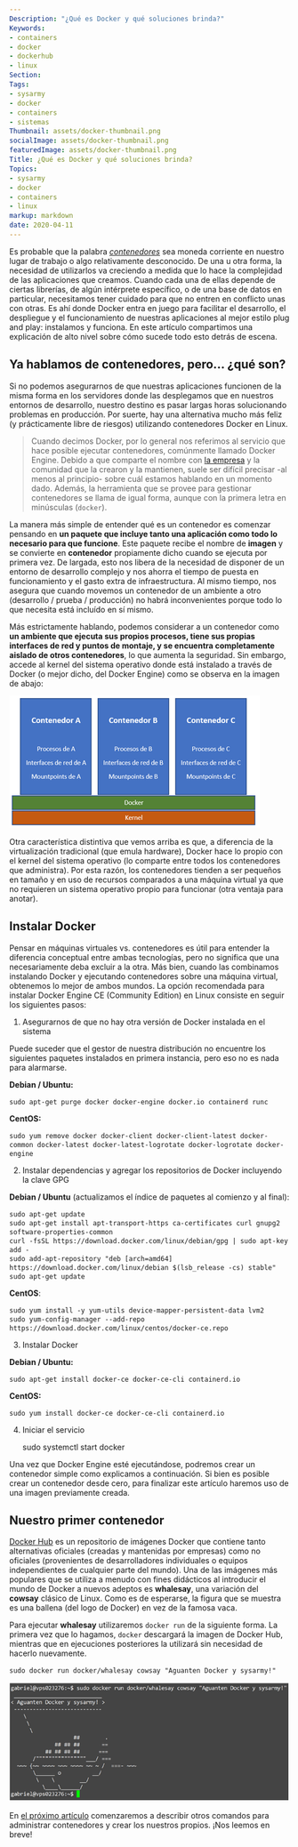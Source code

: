 ```yaml
---
Description: "¿Qué es Docker y qué soluciones brinda?"
Keywords:
- containers 
- docker
- dockerhub
- linux
Section: 
Tags:
- sysarmy
- docker
- containers
- sistemas
Thumbnail: assets/docker-thumbnail.png
socialImage: assets/docker-thumbnail.png
featuredImage: assets/docker-thumbnail.png
Title: ¿Qué es Docker y qué soluciones brinda?
Topics:
- sysarmy
- docker
- containers
- linux
markup: markdown
date: 2020-04-11
---
```


Es probable que la palabra [_contenedores_](https://www.docker.com/resources/what-container) sea moneda corriente en nuestro lugar de trabajo o algo relativamente desconocido. De una u otra forma, la necesidad de utilizarlos va creciendo a medida que lo hace la complejidad de las aplicaciones que creamos. Cuando cada una de ellas depende de ciertas librerías, de algún intérprete específico, o de una base de datos en particular, necesitamos tener cuidado para que no entren en conflicto unas con otras. Es ahí donde Docker entra en juego para facilitar el desarrollo, el despliegue y el funcionamiento de nuestras aplicaciones al mejor estilo plug and play: instalamos y funciona. En este artículo compartimos una explicación de alto nivel sobre cómo sucede todo esto detrás de escena.

## Ya hablamos de contenedores, pero… ¿qué son?

Si no podemos asegurarnos de que nuestras aplicaciones funcionen de la misma forma en los servidores donde las desplegamos que en nuestros entornos de desarrollo, nuestro destino es pasar largas horas solucionando problemas en producción. Por suerte, hay una alternativa mucho más feliz (y prácticamente libre de riesgos) utilizando contenedores Docker en Linux.

> Cuando decimos Docker, por lo general nos referimos al servicio que hace posible ejecutar contenedores, comúnmente llamado Docker Engine. Debido a que comparte el nombre con [la empresa](https://www.docker.com/) y la comunidad que la crearon y la mantienen, suele ser difícil precisar -al menos al principio- sobre cuál estamos hablando en un momento dado. Además, la herramienta que se provee para gestionar contenedores se llama de igual forma, aunque con la primera letra en minúsculas (`docker`). 

La manera más simple de entender qué es un contenedor es comenzar pensando en **un paquete que incluye tanto una aplicación como todo lo necesario para que funcione**. Este paquete recibe el nombre de **imagen** y se convierte en **contenedor** propiamente dicho cuando se ejecuta por primera vez. De largada, esto nos libera de la necesidad de disponer de un entorno de desarrollo complejo y nos ahorra el tiempo de puesta en funcionamiento y el gasto extra de infraestructura. Al mismo tiempo, nos asegura que cuando movemos un contenedor de un ambiente a otro (desarrollo / prueba / producción) no habrá inconvenientes porque todo lo que necesita está incluído en sí mismo. 

Más estrictamente hablando, podemos considerar a un contenedor como **un ambiente que ejecuta sus propios procesos, tiene sus propias interfaces de red y puntos de montaje, y se encuentra completamente aislado de otros contenedores**, lo que aumenta la seguridad. Sin embargo, accede al kernel del sistema operativo donde está instalado a través de Docker (o mejor dicho, del Docker Engine) como se observa en la imagen de abajo:

![Estructura de Docker](assets/estructura-docker.png)

Otra característica distintiva que vemos arriba es que, a diferencia de la virtualización tradicional (que emula hardware), Docker hace lo propio con el kernel del sistema operativo (lo comparte entre todos los contenedores que administra). Por esta razón, los contenedores tienden a ser pequeños en tamaño y en uso de recursos comparados a una máquina virtual ya que no requieren un sistema operativo propio para funcionar (otra ventaja para anotar).

## Instalar Docker

Pensar en máquinas virtuales vs. contenedores es útil para entender la diferencia conceptual entre ambas tecnologías, pero no significa que una necesariamente deba excluir a la otra. Más bien, cuando las combinamos instalando Docker y ejecutando contenedores sobre una máquina virtual, obtenemos lo mejor de ambos mundos.
La opción recomendada para instalar Docker Engine CE (Community Edition) en Linux consiste en seguir los siguientes pasos:

1. Asegurarnos de que no hay otra versión de Docker instalada en el sistema 

Puede suceder que el gestor de nuestra distribución no encuentre los siguientes paquetes instalados en primera instancia, pero eso no es nada para alarmarse.

**Debian / Ubuntu:**

    sudo apt-get purge docker docker-engine docker.io containerd runc

**CentOS:**

    sudo yum remove docker docker-client docker-client-latest docker-common docker-latest docker-latest-logrotate docker-logrotate docker-engine

2. Instalar dependencias y agregar los repositorios de Docker incluyendo la clave GPG

**Debian / Ubuntu** (actualizamos el índice de paquetes al comienzo y al final):

    sudo apt-get update
    sudo apt-get install apt-transport-https ca-certificates curl gnupg2 software-properties-common
    curl -fsSL https://download.docker.com/linux/debian/gpg | sudo apt-key add -
    sudo add-apt-repository "deb [arch=amd64] https://download.docker.com/linux/debian $(lsb_release -cs) stable"
    sudo apt-get update

**CentOS**:

    sudo yum install -y yum-utils device-mapper-persistent-data lvm2
    sudo yum-config-manager --add-repo https://download.docker.com/linux/centos/docker-ce.repo

3. Instalar Docker

**Debian / Ubuntu:**

    sudo apt-get install docker-ce docker-ce-cli containerd.io

**CentOS:**

    sudo yum install docker-ce docker-ce-cli containerd.io

4. Iniciar el servicio

    sudo systemctl start docker

Una vez que Docker Engine esté ejecutándose, podremos crear un contenedor simple como explicamos a continuación. Si bien es posible crear un contenedor desde cero, para finalizar este artículo haremos uso de una imagen previamente creada.

## Nuestro primer contenedor

[Docker Hub](https://hub.docker.com/) es un repositorio de imágenes Docker que contiene tanto alternativas oficiales (creadas y mantenidas por empresas) como no oficiales (provenientes de desarrolladores individuales o equipos independientes de cualquier parte del mundo). Una de las imágenes más populares que se utiliza a menudo con fines didácticos al introducir el mundo de Docker a nuevos adeptos es **whalesay**, una variación del **cowsay** clásico de Linux. Como es de esperarse, la figura que se muestra es una ballena (del logo de Docker) en vez de la famosa vaca.

Para ejecutar **whalesay** utilizaremos `docker run` de la siguiente forma. La primera vez que lo hagamos, `docker` descargará la imagen de Docker Hub, mientras que en ejecuciones posteriores la utilizará sin necesidad de hacerlo nuevamente.

    sudo docker run docker/whalesay cowsay "Aguanten Docker y sysarmy!"

![Ejecución de whalesay](assets/docker-whalesay-sysarmy.png)

En [el próximo artículo](posts/docker-comandos-basicos-primera-parte) comenzaremos a describir otros comandos para administrar contenedores y crear los nuestros propios. ¡Nos leemos en breve!
